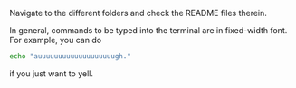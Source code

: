 Navigate to the different folders and check the README files therein.

In general, commands to be typed into the terminal are in fixed-width font.
For example, you can do
```bash
echo "auuuuuuuuuuuuuuuuuuugh."
```
if you just want to yell.
